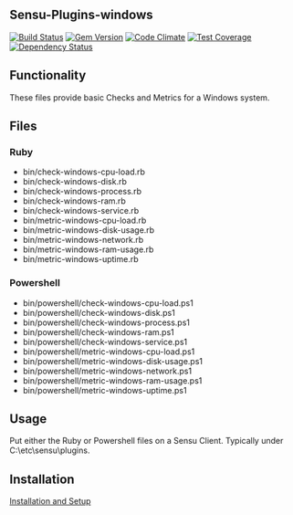 ## Sensu-Plugins-windows

[![Build Status](https://travis-ci.org/sensu-plugins/sensu-plugins-windows.svg?branch=master)](https://travis-ci.org/sensu-plugins/sensu-plugins-windows)
[![Gem Version](https://badge.fury.io/rb/sensu-plugins-windows.svg)](http://badge.fury.io/rb/sensu-plugins-windows)
[![Code Climate](https://codeclimate.com/github/sensu-plugins/sensu-plugins-windows/badges/gpa.svg)](https://codeclimate.com/github/sensu-plugins/sensu-plugins-windows)
[![Test Coverage](https://codeclimate.com/github/sensu-plugins/sensu-plugins-windows/badges/coverage.svg)](https://codeclimate.com/github/sensu-plugins/sensu-plugins-windows)
[![Dependency Status](https://gemnasium.com/sensu-plugins/sensu-plugins-windows.svg)](https://gemnasium.com/sensu-plugins/sensu-plugins-windows)

## Functionality
These files provide basic Checks and Metrics for a Windows system.

## Files
### Ruby
 * bin/check-windows-cpu-load.rb
 * bin/check-windows-disk.rb
 * bin/check-windows-process.rb
 * bin/check-windows-ram.rb
 * bin/check-windows-service.rb
 * bin/metric-windows-cpu-load.rb
 * bin/metric-windows-disk-usage.rb
 * bin/metric-windows-network.rb
 * bin/metric-windows-ram-usage.rb
 * bin/metric-windows-uptime.rb

### Powershell
 * bin/powershell/check-windows-cpu-load.ps1
 * bin/powershell/check-windows-disk.ps1
 * bin/powershell/check-windows-process.ps1
 * bin/powershell/check-windows-ram.ps1
 * bin/powershell/check-windows-service.ps1
 * bin/powershell/metric-windows-cpu-load.ps1
 * bin/powershell/metric-windows-disk-usage.ps1
 * bin/powershell/metric-windows-network.ps1
 * bin/powershell/metric-windows-ram-usage.ps1
 * bin/powershell/metric-windows-uptime.ps1

## Usage
Put either the Ruby or Powershell files on a Sensu Client.  Typically under C:\etc\sensu\plugins.

## Installation
[Installation and Setup](http://sensu-plugins.io/docs/installation_instructions.html)
